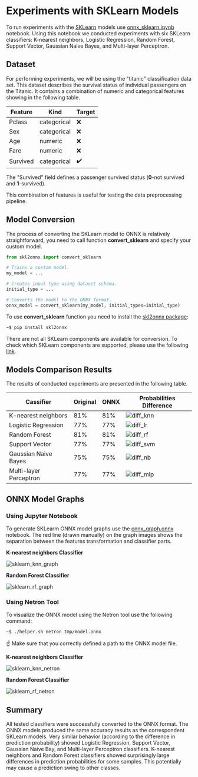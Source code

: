 # Experiments with SKLearn Models

To run experiments with the [SKLearn](https://scikit-learn.org/stable/) models use [onnx_sklearn.ipynb](../onnx_sklearn.ipynb) notebook. Using this notebook we conducted experiments with six SKLearn classifiers: K-nearest neighbors, Logistic Regression, Random Forest, Support Vector, Gaussian Naive Bayes, and Multi-layer Perceptron.

## Dataset

For performing experiments, we will be using the "titanic" classification data set. This dataset describes the survival status of individual passengers on the Titanic. It contains a combination of numeric and categorical features showing in the following table.

| Feature      | Kind        | Target             |
| ------------ | ----------- | ------------------ |
| Pclass       | categorical | :x:                |
| Sex          | categorical | :x:                |
| Age          | numeric     | :x:                |
| Fare         | numeric     | :x:                |
| Survived     | categorical | :heavy_check_mark: |

The "Survived" field defines a passenger survived status (**0**-not survived and **1**-survived).

This combination of features is useful for testing the data preprocessing pipeline.

## Model Conversion

The process of converting the SKLearn model to ONNX is relatively straightforward, you need to call function **convert_sklearn** and specify your custom model.

```Python
from skl2onnx import convert_sklearn

# Trains a custom model.
my_model = ...

# Creates input type using dataset schema.
initial_type = ...

# Converts the model to the ONNX format.
onnx_model = convert_sklearn(my_model, initial_types=initial_type)
```

To use **convert_sklearn** function you need to install the [skl2onnx package](https://pypi.org/project/skl2onnx/):

```Bash
~$ pip install skl2onnx
```

There are not all SKLearn components are available for conversion. To check which SKLearn components are supported, please use the following [link](https://onnx.ai/sklearn-onnx/supported.html).

## Models Comparison Results

The results of conducted experiments are presented in the following table.

| Cassifier               | Original | ONNX | Probabilities Difference            |
| ----------------------- | -------- | ---- | ----------------------------------- |
| K-nearest neighbors     | 81%      | 81%  | ![diff_knn](images/diff_knn.jpg)    |
| Logistic Regression     | 77%      | 77%  | ![diff_lr](images/diff_lr.jpg)      |
| Random Forest           | 81%      | 81%  | ![diff_rf](images/diff_rf.jpg)      |
| Support Vector          | 77%      | 77%  | ![diff_svm](images/diff_svm.jpg)    |
| Gaussian Naive Bayes    | 75%      | 75%  | ![diff_nb](images/diff_nb.jpg)      |
| Multi-layer Perceptron  | 77%      | 77%  | ![diff_mlp](images/diff_mlp.jpg)    |

## ONNX Model Graphs

### Using Jupyter Notebook

To generate SKLearm ONNX model graphs use the [onnx_graph.onnx](../onnx_graph.onnx) notebook. The red line (drawn manually) on the graph images shows the separation between the features transformation and classifier parts.

**K-nearest neighbors Classifier**

![sklearn_knn_graph](images/sklearn_knn_graph.png)

**Random Forest Classifier**

![sklearn_rf_graph](images/sklearn_rf_graph.png)

### Using Netron Tool

To visualize the ONNX model using the Netron tool use the following command:

```Bash
~$ ./helper.sh netron tmp/model.onnx
```

:point_up: Make sure that you correctly defined a path to the ONNX model file.

**K-nearest neighbors Classifier**

![sklearn_knn_netron](images/sklearn_knn_netron.png)

**Random Forest Classifier**

![sklearn_rf_netron](images/sklearn_rf_netron.png)

## Summary

All tested classifiers were successfully converted to the ONNX format. The ONNX models produced the same accuracy results as the correspondent SKLearn models. Very similar behavior (according to the difference in prediction probability) showed Logistic Regression, Support Vector, Gaussian Naive Bay, and Multi-layer Perceptron classifiers. K-nearest neighbors and Random Forest classifiers showed surprisingly large differences in prediction probabilities for some samples. This potentially may cause a prediction swing to other classes.
